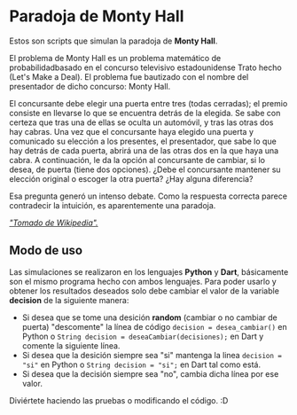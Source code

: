 # Paradoja de Monty Hall

Estos son scripts que simulan la paradoja de **Monty Hall**.

El problema de Monty Hall es un problema matemático de probabilidadbasado en el
concurso televisivo estadounidense Trato hecho (Let's Make a Deal). El problema
fue bautizado con el nombre del presentador de dicho concurso: Monty Hall.

El concursante debe elegir una puerta entre tres (todas cerradas); el premio
consiste en llevarse lo que se encuentra detrás de la elegida. Se sabe con certeza
que tras una de ellas se oculta un automóvil, y tras las otras dos hay cabras. Una
vez que el concursante haya elegido una puerta y comunicado su elección a los
presentes, el presentador, que sabe lo que hay detrás de cada puerta, abrirá una de
las otras dos en la que haya una cabra. A continuación, le da la opción al concursante
de cambiar, si lo desea, de puerta (tiene dos opciones). ¿Debe el concursante mantener
su elección original o escoger la otra puerta? ¿Hay alguna diferencia?

Esa pregunta generó un intenso debate. Como la respuesta correcta parece contradecir la
intuición, es aparentemente una paradoja.

*["Tomado de Wikipedia".](https://es.wikipedia.org/wiki/Problema_de_Monty_Hall)*

## Modo de uso

Las simulaciones se realizaron en los lenguajes **Python** y **Dart**, básicamente son el
mismo programa hecho con ambos lenguajes. Para poder usarlo y obtener los resultados deseados
solo debe cambiar el valor de la variable **decision** de la siguiente manera:

* Si desea que se tome una desición **random** (cambiar o no cambiar de puerta)
  "descomente" la línea de código `decision = desea_cambiar()` en Python o
  `String decision = deseaCambiar(decisiones);` en Dart y comente la siguiente
  línea.
* Si desea que la desición siempre sea "si" mantenga la linea `decision = "si"` en Python
  o `String decision = "si";` en Dart tal como está.
* Si desea que la decisión siempre sea "no", cambia dicha línea por ese valor.

Diviértete haciendo las pruebas o modificando el código. :D